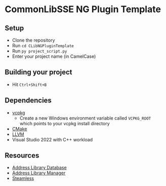 # CommonLibSSE NG Plugin Template

## Setup

- Clone the repository
- Run `cd CLibNGPluginTemplate`
- Run `py project_script.py`
- Enter your project name (in CamelCase)

## Building your project

- Hit `Ctrl+Shift+B`

## Dependencies

- [vcpkg](https://github.com/microsoft/vcpkg/releases)
  - Create a new Windows environment variable called `VCPKG_ROOT` which points to your vcpkg install directory
- [CMake](https://cmake.org/)
- [LLVM](https://github.com/llvm/llvm-project/releases)
- Visual Studio 2022 with C++ workload

## Resources

- [Address Library Database](https://github.com/meh321/AddressLibraryDatabase)
- [Address Library Manager](https://github.com/meh321/AddressLibraryManager/releases)
- [Steamless](https://github.com/atom0s/Steamless/releases)
